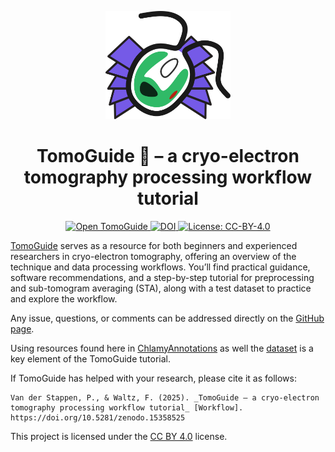 <p align="center">
  <img src="00_logo.svg" alt="TomoGuide Logo" width="200" />
</p>

<h1 align="center">TomoGuide 🧊 – a cryo-electron tomography processing workflow tutorial</h1>

<p align="center">
  <a href="https://tomoguide.github.io/" target="_blank">
    <img src="https://img.shields.io/badge/Open%20TomoGuide-Here-7B5CD6?style=flat" alt="Open TomoGuide">
  </a>
    <a href="https://doi.org/10.5281/zenodo.15358525" target="_blank">
    <img src="https://zenodo.org/badge/DOI/10.5281/zenodo.15358525.svg" alt="DOI"/>
  </a>
  <a href="https://creativecommons.org/licenses/by/4.0/" target="_blank">
    <img src="https://img.shields.io/badge/License-CC%20BY--4.0-lightgrey.svg?style=flat" alt="License: CC-BY-4.0">
  </a>
</p>

[TomoGuide](https://tomoguide.github.io/) serves as a resource for both beginners and experienced researchers in cryo-electron tomography, offering an overview of the technique and data processing workflows. You’ll find practical guidance, software recommendations, and a step-by-step tutorial for preprocessing and sub-tomogram averaging (STA), along with a test dataset to practice and explore the workflow.

Any issue, questions, or comments can be addressed directly on the [GitHub page](https://github.com/TomoGuide/TomoGuide.github.io).

Using resources found here in [ChlamyAnnotations](https://github.com/Chromatin-Structure-Rhythms-Lab/ChlamyAnnotations) as well the [dataset](https://www.ebi.ac.uk/empiar/EMPIAR-11830/) is a key element of the TomoGuide tutorial.

If TomoGuide has helped with your research, please cite it as follows:

```
Van der Stappen, P., & Waltz, F. (2025). _TomoGuide – a cryo-electron tomography processing workflow tutorial_ [Workflow]. https://doi.org/10.5281/zenodo.15358525
```

This project is licensed under the [CC BY 4.0](https://creativecommons.org/licenses/by/4.0/) license.